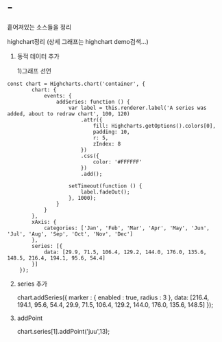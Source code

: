 # -
흩어져있는 소스들을 정리

highchart정리 (상세 그래프는 highchart demo검색...)
  1. 동적 데이터 추가
     
     1)그래프 선언
    
    const chart = Highcharts.chart('container', {
            chart: {
                events: {
                    addSeries: function () {
                        var label = this.renderer.label('A series was added, about to redraw chart', 100, 120)
                            .attr({
                                fill: Highcharts.getOptions().colors[0],
                                padding: 10,
                                r: 5,
                                zIndex: 8
                            })
                            .css({
                                color: '#FFFFFF'
                            })
                            .add();

                        setTimeout(function () {
                            label.fadeOut();
                        }, 1000);
                    }
                }
            },
            xAxis: {
                categories: ['Jan', 'Feb', 'Mar', 'Apr', 'May', 'Jun', 'Jul', 'Aug', 'Sep', 'Oct', 'Nov', 'Dec']
            },
            series: [{
                data: [29.9, 71.5, 106.4, 129.2, 144.0, 176.0, 135.6, 148.5, 216.4, 194.1, 95.6, 54.4]
            }]
        });
     
   2) series 추가
    
        chart.addSeries({
            marker : {
              enabled : true,
              radius : 3
            },
            data: [216.4, 194.1, 95.6, 54.4, 29.9, 71.5, 106.4, 129.2, 144.0, 176.0, 135.6, 148.5]
        });
    
   3) addPoint
   
        chart.series[1].addPoint('juu',13);

